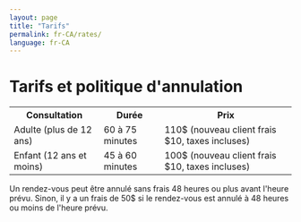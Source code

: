 ```yaml
---
layout: page
title: "Tarifs"
permalink: fr-CA/rates/
language: fr-CA
---
```

<h1>Tarifs et politique d'annulation</h1>
<table>
    <tr>
        <th>Consultation</th>
        <th>Durée</th>
        <th>Prix</th>
    </tr>
    <tr>
        <td>Adulte (plus de 12 ans)</td>
        <td>60 à 75 minutes</td>
        <td>110$ (nouveau client frais $10, taxes incluses) </td>
    </tr>
    <tr>
        <td>Enfant (12 ans et moins)</td>
        <td>45 à 60 minutes</td>
        <td>100$ (nouveau client frais $10, taxes incluses)</td>
    </tr>
</table>
Un rendez-vous peut être annulé sans frais 48 heures ou plus avant l'heure prévu.
Sinon, il y a un frais de 50$ si le rendez-vous est annulé à 48 heures ou moins 
de l'heure prévu.
